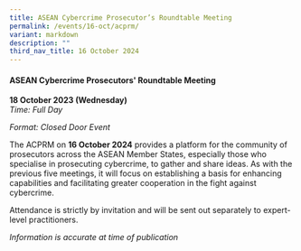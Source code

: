 ```yaml
---
title: ASEAN Cybercrime Prosecutor’s Roundtable Meeting
permalink: /events/16-oct/acprm/
variant: markdown
description: ""
third_nav_title: 16 October 2024
---
```

#### **ASEAN Cybercrime Prosecutors' Roundtable Meeting**

**18 October 2023 (Wednesday)**  
*Time: Full Day*

*Format: Closed Door Event*

The ACPRM on **16 October 2024** provides a platform for the community of prosecutors across the ASEAN Member States, especially those who specialise in prosecuting cybercrime, to gather and share ideas. As with the previous five meetings, it will focus on establishing a basis for enhancing capabilities and facilitating greater cooperation in the fight against cybercrime.

Attendance is strictly by invitation and will be sent out separately to expert-level practitioners.


*Information is accurate at time of publication*